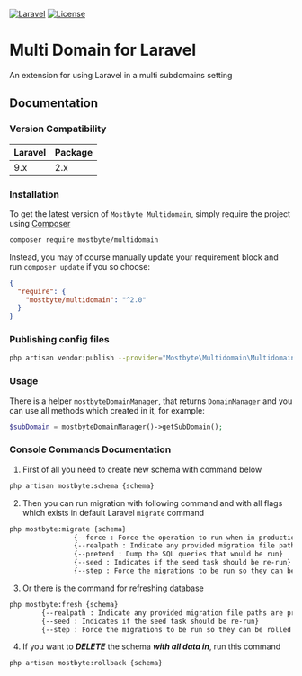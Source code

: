 [![Laravel](https://img.shields.io/badge/Laravel-9.x-orange.svg?style=flat-square)](http://laravel.com)
[![License](http://img.shields.io/badge/license-MIT-brightgreen.svg?style=flat-square)](https://tldrlegal.com/license/mit-license)

# Multi Domain for Laravel
An extension for using Laravel in a multi subdomains setting

## Documentation

### Version Compatibility

| Laravel | Package |
|:--------|:--------|
| 9.x     | 2.x     |

### Installation

To get the latest version of `Mostbyte Multidomain`, simply require the project using [Composer](https://getcomposer.org)

```bash
composer require mostbyte/multidomain
```

Instead, you may of course manually update your requirement block and run `composer update` if you so choose:

```json
{
  "require": {
    "mostbyte/multidomain": "^2.0"
  }
}
```

### Publishing config files

```bash
php artisan vendor:publish --provider="Mostbyte\Multidomain\MultidomainServiceProvider"
```

### Usage
There is a helper `mostbyteDomainManager`, that returns `DomainManager` and you can use all methods which created in it, for example:

```php
$subDomain = mostbyteDomainManager()->getSubDomain();
```

### Console Commands Documentation
1) First of all you need to create new schema with command below
```bash
php artisan mostbyte:schema {schema}
```

2) Then you can run migration with following command and with all flags which exists in default Laravel ```migrate``` command

```bash
php mostbyte:migrate {schema}
                {--force : Force the operation to run when in production}
                {--realpath : Indicate any provided migration file paths are pre-resolved absolute paths}
                {--pretend : Dump the SQL queries that would be run}
                {--seed : Indicates if the seed task should be re-run}
                {--step : Force the migrations to be run so they can be rolled back individually}
```

3) Or there is the command for refreshing database
```bash
php mostbyte:fresh {schema}
        {--realpath : Indicate any provided migration file paths are pre-resolved absolute paths}
        {--seed : Indicates if the seed task should be re-run}
        {--step : Force the migrations to be run so they can be rolled back individually}
```

4) If you want to ***DELETE*** the schema ***with all data in***, run this command
```bash
php artisan mostbyte:rollback {schema}
```
